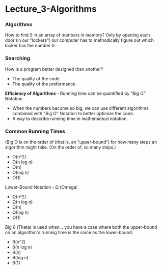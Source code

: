 # Lecture_3-Algorithms

### Algorithms

How to find 0 in an array of numbers in memory? Only by opening each door (in our "lockers") our computer has to methodically figure out which locker
has the number 0.

### Searching

How is a program better designed than another?
- The quality of the code
- The quality of the preformance

**Efficiency of Algorithms** - Running time can be quantified by _"Big O"_ Notation.
- When the numbers become so big, we can use different algorithms combined with "Big O" Notation to better optimize the code.
- A way to describe running time in mathematical notation.
### Common Running Times
(Big O is on the order of (that is, an "upper-bound") for how many steps an algorithm might take. (On the order of, so many steps.)

- O(n^2)
- O(n log n)
- O(n)
- O(log n)
- O(1)


Lower-Bound Notation - Ω (Omega)
- Ω(n^2)
- Ω(n log n)
- Ω(n)
- Ω(log n)
- Ω(1)

Big θ (Theta) is used when... you have a case where both the upper-bound on an algorithm's running time is the same as the lower-bound.
- θ(n^2)
- θ(n log n)
- θ(n)
- θ(log n)
- θ(1)
